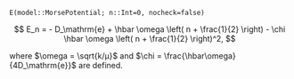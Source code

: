 `E(model::MorsePotential; n::Int=0, nocheck=false)`

$$
E_n = - D_\mathrm{e} + \hbar \omega \left( n + \frac{1}{2} \right) - \chi \hbar \omega \left( n + \frac{1}{2} \right)^2,
$$

where $\omega = \sqrt{k/µ}$ and $\chi = \frac{\hbar\omega}{4D_\mathrm{e}}$ are defined.
